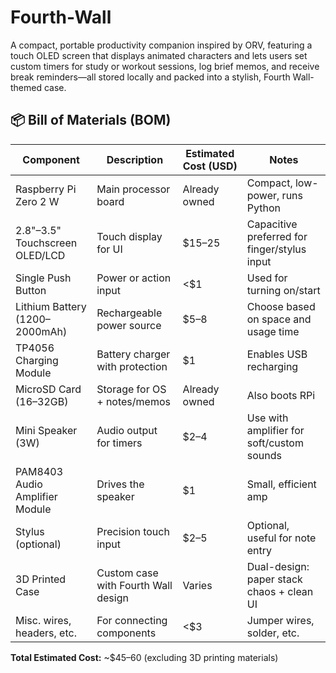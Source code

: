 # Fourth-Wall
A compact, portable productivity companion inspired by ORV, featuring a touch OLED screen that displays animated characters and lets users set custom timers for study or workout sessions, log brief memos, and receive break reminders—all stored locally and packed into a stylish, Fourth Wall-themed case.

## 📦 Bill of Materials (BOM)

| Component                        | Description                                | Estimated Cost (USD)   | Notes |
|----------------------------------|--------------------------------------------|------------------------|-------|
| Raspberry Pi Zero 2 W           | Main processor board                        | Already owned          | Compact, low-power, runs Python |
| 2.8"–3.5" Touchscreen OLED/LCD  | Touch display for UI                        | $15–25                 | Capacitive preferred for finger/stylus input |
| Single Push Button              | Power or action input                       | <$1                    | Used for turning on/start |
| Lithium Battery (1200–2000mAh)  | Rechargeable power source                   | $5–8                   | Choose based on space and usage time |
| TP4056 Charging Module          | Battery charger with protection             | $1                     | Enables USB recharging |
| MicroSD Card (16–32GB)          | Storage for OS + notes/memos                | Already owned          | Also boots RPi |
| Mini Speaker (3W)               | Audio output for timers                     | $2–4                   | Use with amplifier for soft/custom sounds |
| PAM8403 Audio Amplifier Module  | Drives the speaker                          | $1                     | Small, efficient amp |
| Stylus (optional)               | Precision touch input                       | $2–5                   | Optional, useful for note entry |
| 3D Printed Case                 | Custom case with Fourth Wall design         | Varies                 | Dual-design: paper stack chaos + clean UI |
| Misc. wires, headers, etc.      | For connecting components                   | <$3                    | Jumper wires, solder, etc. |

**Total Estimated Cost:** ~$45–60 (excluding 3D printing materials)

